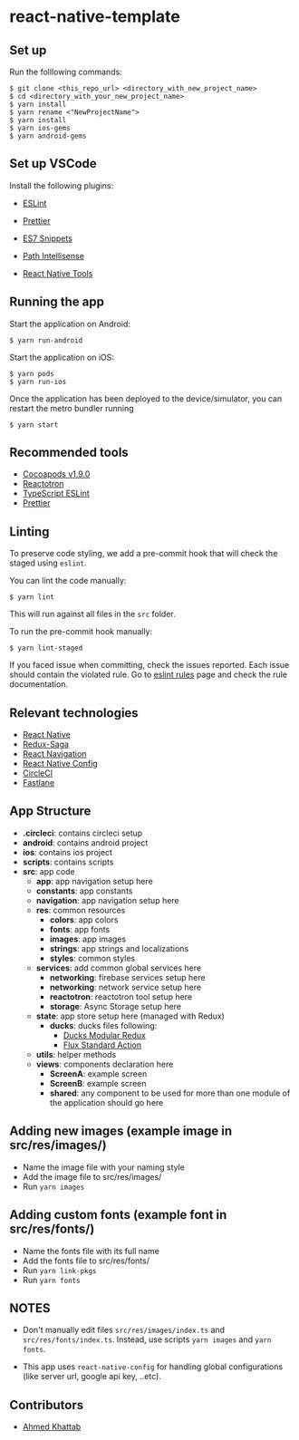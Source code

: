 # react-native-template

## Set up

Run the folllowing commands:

```shell
$ git clone <this_repo_url> <directory_with_new_project_name>
$ cd <directory_with_your_new_project_name>
$ yarn install
$ yarn rename <"NewProjectName">
$ yarn install
$ yarn ios-gems
$ yarn android-gems
```

## Set up VSCode

Install the following plugins:

- [ESLint](https://marketplace.visualstudio.com/items?itemName=dbaeumer.vscode-eslint)

- [Prettier](https://marketplace.visualstudio.com/items?itemName=esbenp.prettier-vscode)

- [ES7 Snippets](https://marketplace.visualstudio.com/items?itemName=dsznajder.es7-react-js-snippets)

- [Path Intellisense](https://marketplace.visualstudio.com/items?itemName=christian-kohler.path-intellisense)

- [React Native Tools](https://marketplace.visualstudio.com/items?itemName=msjsdiag.vscode-react-native)

## Running the app

Start the application on Android:

```shell
$ yarn run-android
```

Start the application on iOS:

```shell
$ yarn pods
$ yarn run-ios
```

Once the application has been deployed to the device/simulator, you can restart the metro bundler running

`$ yarn start`

## Recommended tools

- [Cocoapods v1.9.0](https://github.com/CocoaPods/CocoaPods)
- [Reactotron](https://github.com/infinitered/reactotron)
- [TypeScript ESLint](https://github.com/typescript-eslint/typescript-eslint)
- [Prettier](https://prettier.io/)

## Linting

To preserve code styling, we add a pre-commit hook that will check the staged using `eslint`.

You can lint the code manually:

`$ yarn lint`

This will run against all files in the `src` folder.

To run the pre-commit hook manually:

`$ yarn lint-staged`

If you faced issue when committing, check the issues reported. Each issue should contain the violated rule. Go to [eslint rules](https://eslint.org/docs/rules/) page and check the rule documentation.

## Relevant technologies

- [React Native](https://facebook.github.io/react-native/docs/getting-started)
- [Redux-Saga](https://github.com/redux-saga/redux-saga)
- [React Navigation](https://github.com/react-navigation/react-navigation)
- [React Native Config](https://github.com/luggit/react-native-config)
- [CircleCI](https://circleci.com/)
- [Fastlane](https://fastlane.tools/)

## App Structure

- **.circleci**: contains circleci setup
- **android**: contains android project
- **ios**: contains ios project
- **scripts**: contains scripts
- **src**: app code
  - **app**: app navigation setup here
  - **constants**: app constants
  - **navigation**: app navigation setup here
  - **res**: common resources
    - **colors**: app colors
    - **fonts**: app fonts
    - **images**: app images
    - **strings**: app strings and localizations
    - **styles**: common styles
  - **services**: add common global services here
    - **networking**: firebase services setup here
    - **networking**: network service setup here
    - **reactotron**: reactotron tool setup here
    - **storage**: Async Storage setup here
  - **state**: app store setup here (managed with Redux)
    - **ducks**: ducks files following:
      - [Ducks Modular Redux](https://github.com/erikras/ducks-modular-redux)
      - [Flux Standard Action](https://github.com/redux-utilities/flux-standard-action)
  - **utils**: helper methods
  - **views**: components declaration here
    - **ScreenA**: example screen
    - **ScreenB**: example screen
    - **shared**: any component to be used for more than one module of the application should go here

## Adding new images (example image in src/res/images/)

- Name the image file with your naming style
- Add the image file to src/res/images/
- Run `yarn images`

## Adding custom fonts (example font in src/res/fonts/)

- Name the fonts file with its full name
- Add the fonts file to src/res/fonts/
- Run `yarn link-pkgs`
- Run `yarn fonts`

## NOTES

- Don't manually edit files `src/res/images/index.ts` and `src/res/fonts/index.ts`. Instead, use scripts `yarn images` and `yarn fonts`.

- This app uses `react-native-config` for handling global configurations (like server url, google api key, ..etc).

## Contributors

- [Ahmed Khattab](https://github.com/khattab93)

